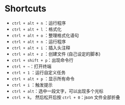 # Shortcuts

* `ctrl + alt + n` ：运行程序
* `ctrl + alt + l` ：格式化
* `ctrl + alt + o` ：整理格式化语句
* `ctrl + alt + n` ：运行程序
* `ctrl + alt + i` ：插入头注释
* `ctrl + alt + z` ：创建文件 (自己设定的脚本)
* `ctrl + shift + p`：出现命令行
* `ctrl + ~`：打开终端
* `ctrl + 1` ：运行自定义任务
* `ctrl + alt + p` ：显示所有命令
* `ctrl + i` ：触发提示
* `ctrl + alt`：选中一段文字，可以出现多个光标
* `ctrl + k`， 然后松开后按 `ctrl + 0`：json 文件全部折叠

